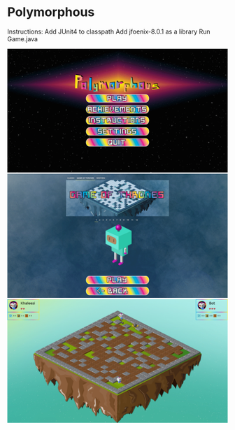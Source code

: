 # Polymorphous

Instructions:
Add JUnit4 to classpath
Add jfoenix-8.0.1 as a library
Run Game.java

![alt text](https://github.com/pavelpricope/Polymorphous/blob/master/screenshots/menu.png)
![alt text](https://github.com/pavelpricope/Polymorphous/blob/master/screenshots/play.png)
![alt text](https://github.com/pavelpricope/Polymorphous/blob/master/screenshots/game.png)

